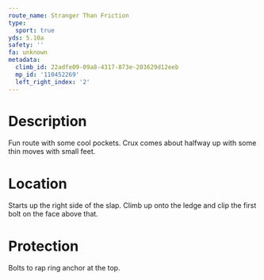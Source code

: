 ```yaml
---
route_name: Stranger Than Friction
type:
  sport: true
yds: 5.10a
safety: ''
fa: unknown
metadata:
  climb_id: 22adfe09-09a8-4317-873e-203629d12eeb
  mp_id: '110452269'
  left_right_index: '2'
---
```

# Description
Fun route with some cool pockets. Crux comes about halfway up with some thin moves with small feet.

# Location
Starts up the right side of the slap. Climb up onto the ledge and clip the first bolt on the face above that.

# Protection
Bolts to rap ring anchor at the top.
